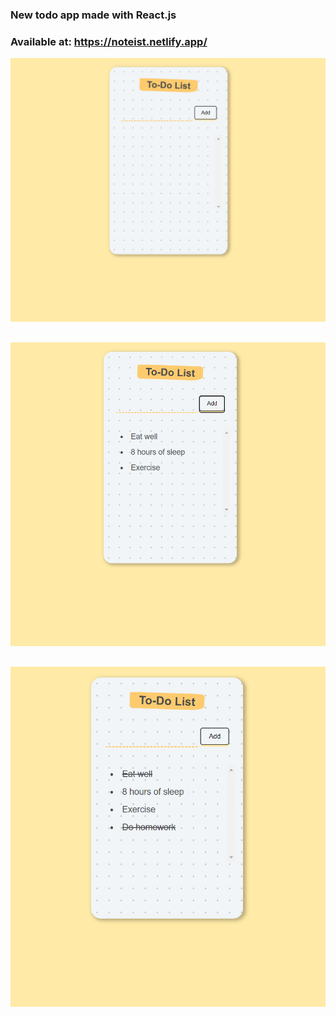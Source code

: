 ### New todo app made with React.js

### Available at: https://noteist.netlify.app/

<img src="./Screenshots/Initial.png" alt="Markdown Monster icon" style="margin-right: 10px;" />

<img src="./Screenshots/with%20items.png" alt="Markdown Monster icon" style="margin-right: 10px; margin-top: 30px;" />

<img src="./Screenshots/strikethrough.png" alt="Markdown Monster icon" style="margin-right: 10px; margin-top: 30px;" />


